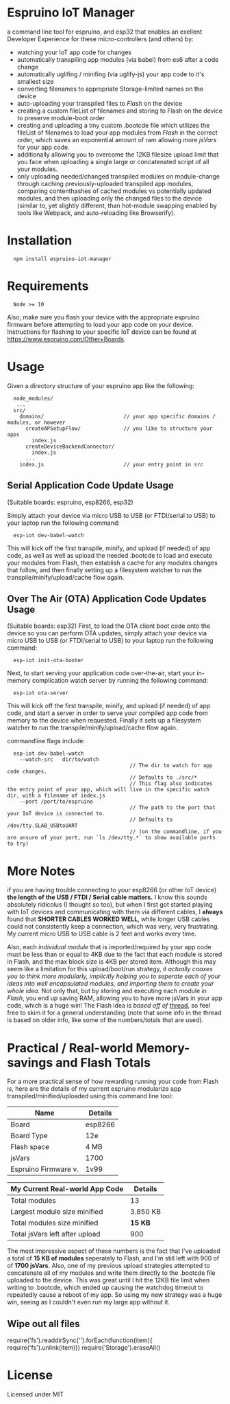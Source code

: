 # Espruino IoT Manager

a command line tool for espruino, and esp32 that enables an exellent Developer Experience for these micro-controllers (and others) by:

- watching your IoT app code for changes
- automatically transpiling app modules (via babel) from es6 after a code change
- automatically uglifing / minifing (via uglify-js) your app code to it's smallest size
- converting filenames to appropriate Storage-limited names on the device
- auto-uploading your transpiled files to *Flash* on the device
- creating a custom fileList of filenames and storing to Flash on the device to preserve module-boot order
- creating and uploading a tiny custom .bootcde file which utilizes the fileList of filenames to load your app modules from *Flash* in the correct order, which saves an exponential amount of ram allowing more *jsVars* for your app code.
- additionally allowing you to overcome the 12KB filesize upload limit that you face when uploading a single large or concatenated script of all your modules.
- only uploading needed/changed transpiled modules on module-change through caching previously-uploaded transpiled app modules, comparing contenthashes of cached modules vs potentially updated modules, and then uploading only the changed files to the device (similar to, yet slightly different, than hot-module swapping enabled by tools like Webpack, and auto-reloading like Browserify).


# Installation

```
  npm install espruino-iot-manager
```

# Requirements

```
  Node >= 10
```

Also, make sure you flash your device with the appropriate espruino firmware before attempting to load your app code on your device. Instructions for flashing to your specific IoT device can be found at https://www.espruino.com/Other+Boards.



# Usage

Given a directory structure of your espruino app like the following:

```
  node_modules/
   ...
  src/
    domains/                          // your app specific domains / modules, or however 
      createAPSetupFlow/              // you like to structure your apps
        index.js                      
      createDeviceBackendConnector/
        index.js      
      ...
    index.js                          // your entry point in src
```

## Serial Application Code Update Usage
(Suitable boards: espruino, esp8266, esp32)

Simply attach your device via micro USB to USB (or FTDI/serial to USB) to your laptop run the following command:

```
  esp-iot dev-babel-watch
```

This will kick off the first transpile, minify, and upload (if needed) of app code, as well as well as upload the needed .bootcde to load and execute your modules from Flash, then establish a cache for any modules changes that follow, and then finally setting up a filesystem watcher to run the transpile/minify/upload/cache flow again.


## Over The Air (OTA) Application Code Updates Usage
(Suitable boards: esp32)
First, to load the OTA client boot code onto the device so you can perform OTA updates, simply attach your device via micro USB to USB (or FTDI/serial to USB) to your laptop run the following command:

```
  esp-iot init-ota-booter
```

Next, to start serving your application code over-the-air, start your in-memory complication watch server by running the following command:

```
  esp-iot ota-server
```

This will kick off the first transpile, minify, and upload (if needed) of app code, and start a server in order to serve your compiled app code from memory to the device when requested. Finally it sets up a filesystem watcher to run the transpile/minify/upload/cache flow again.


commandline flags include:

```
  esp-iot dev-babel-watch
    --watch-src   dir/to/watch           
                                        // The dir to watch for app code changes.
                                        // Defaults to ./src/*
                                        // This flag also indicates the entry point of your app, which will live in the specific watch dir, with a filename of index.js
    --port /port/to/espruino             
                                        // The path to the port that your IoT device is connected to.
                                        // Defaults to /dev/tty.SLAB_USBtoUART
                                        // (on the commandline, if you are unsure of your port, run `ls /dev/tty.*` to show available ports to try) 
```


# More Notes

if you are having trouble connecting to your esp8266 (or other IoT device) **the length of the USB / FTDI / Serial cable matters.** I know this sounds absolutely ridicolus (I thought so too), but when I first got started playing with IoT devices and communicating with them via different cables, I **always** found that **SHORTER CABLES WORKED WELL**, while longer USB cables could not consistently keep a connection, which was very, very frustrating. My current micro USB to USB cable is 2 feet and works every time.

Also, each *individual module* that is imported/required by your app code must be less than or equal to 4KB due to the fact that each module is stored in Flash, and the max block size is 4KB per stored item. Although this may seem like a limitation for this upload/boot/run strategy, *it actually coaxes you to think more modularly, implicitly helping you to seperate each of your ideas into well encapsulated modules, and importing them to create your whole idea.* Not only that, but by storing and executing each module in *Flash*, you end up saving RAM, allowing you to have more jsVars in your app code, which is a huge win! The Flash idea is *based off of* [thread](http://forum.espruino.com/conversations/290975/), so feel free to skim it for a general understanding (note that some info in the thread is based on older info, like some of the numbers/totals that are used).

# Practical / Real-world Memory-savings and Flash Totals

For a more practical sense of how rewarding running your code from Flash is, here are the details of my current espruino modularize app transpiled/minified/uploaded using this command line tool:

| Name                  | Details        |
| ----                  | -----          |
| Board                 | esp8266        |
| Board Type            | 12e            |
| Flash space           | 4 MB           |
| jsVars                | 1700           |
| Espruino Firmware v.  | 1v99           |


| My Current Real-world **App Code**  | Details        |
| ----                                | -----          |
| Total modules                       | 13             |
| Largest module size minified        | 3.850 KB       |
| Total modules size minified         | **15 KB**      |
| Total jsVars left after upload      | 900            |

The most impressive aspect of these numbers is the fact that I've uploaded a total of **15 KB of modules** seperately to Flash, and I'm still left with 900 of of **1700 jsVars**. Also, one of my previous upload strategies attempted to concatenate all of my modules and write them directly to the .bootcde file uploaded to the device. This was great until I hit the 12KB file limit when writing to .bootcde, which ended up causing the watchdog timeout to repeatedly cause a reboot of my app. So using my new strategy was a huge win, seeing as I couldn't even *run* my large app without it.

## Wipe out all files

require('fs').readdirSync('').forEach(function(item){
require('fs').unlink(item)})
require('Storage').eraseAll()


# License

Licensed under MIT
